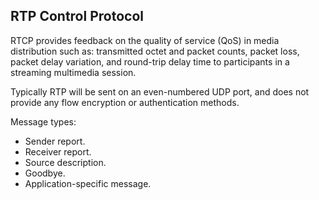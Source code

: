 RTP Control Protocol
-

RTCP provides feedback on the quality of service (QoS) in media distribution such as:
transmitted octet and packet counts, packet loss, packet delay variation,
and round-trip delay time to participants in a streaming multimedia session.

Typically RTP will be sent on an even-numbered UDP port,
and does not provide any flow encryption or authentication methods.

Message types:
* Sender report.
* Receiver report.
* Source description.
* Goodbye.
* Application-specific message.
